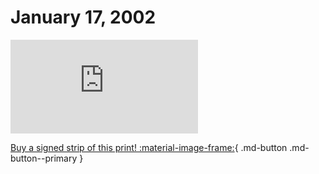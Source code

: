 # January 17, 2002

![](https://www.achewood.com/comic.php?date=01172002)

[Buy a signed strip of this print! :material-image-frame:](https://achewood-holiday-pop-up.myshopify.com/products/strip#01172002){ .md-button .md-button--primary }

